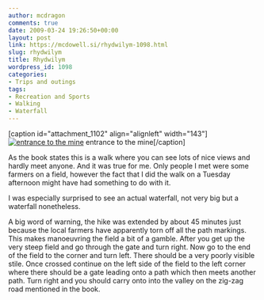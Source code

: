 ```yaml
---
author: mcdragon
comments: true
date: 2009-03-24 19:26:50+00:00
layout: post
link: https://mcdowell.si/rhydwilym-1098.html
slug: rhydwilym
title: Rhydwilym
wordpress_id: 1098
categories:
- Trips and outings
tags:
- Recreation and Sports
- Walking
- Waterfall
---
```


[caption id="attachment_1102" align="alignleft" width="143"][![entrance to the mine](https://dwlcvfkt1l4wn.cloudfront.net/2009/03/waterfall1-1-143x300.jpg)](https://mcdowell.si/about/gallery?album=Rhydwilym) entrance to the mine[/caption]

As the book states this is a walk where you can see lots of nice views and hardly meet anyone. And it was true for me. Only people I met were some farmers on a field, however the fact that I did the walk on a Tuesday afternoon might have had something to do with it.

I was especially surprised to see an actual waterfall, not very big but a waterfall nonetheless.

A big word of warning, the hike was extended by about 45 minutes just because the local farmers have apparently torn off all the path markings. This makes manoeuvring the field a bit of a gamble. After you get up the very steep field and go through the gate and turn right. Now go to the end of the field to the corner and turn left. There should be a very poorly visible stile. Once crossed continue on the left side of the field to the left corner where there should be a gate leading onto a path which then meets another path. Turn right and you should carry onto into the valley on the zig-zag road mentioned in the book.


